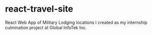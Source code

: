 # react-travel-site
React Web App of Military Lodging locations I created as my internship culmination project at Global InfoTek Inc.
